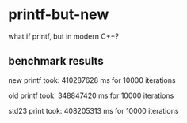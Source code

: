 # printf-but-new
what if printf, but in modern C++?

## benchmark results

new printf took: 410287628 ms for 10000 iterations

old printf took: 348847420 ms for 10000 iterations

std23 print took: 408205313 ms for 10000 iterations
